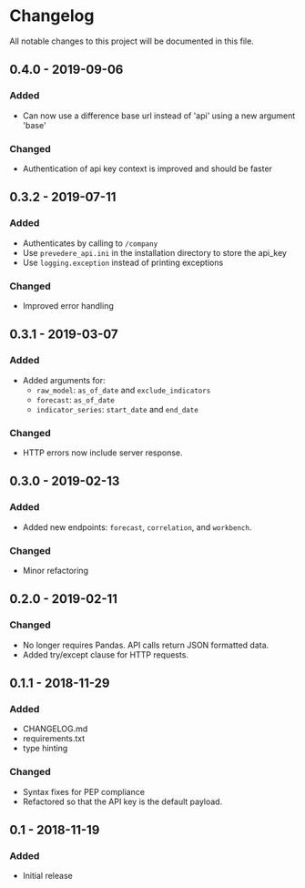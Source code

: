 # Changelog
All notable changes to this project will be documented in this file.

## 0.4.0 - 2019-09-06
### Added
- Can now use a difference base url instead of 'api' using a new argument 'base'
### Changed
- Authentication of api key context is improved and should be faster

## 0.3.2 - 2019-07-11
### Added
- Authenticates by calling to `/company`
- Use `prevedere_api.ini` in the installation directory to store the api_key
- Use `logging.exception` instead of printing exceptions
### Changed
- Improved error handling

## 0.3.1 - 2019-03-07
### Added
- Added arguments for:
    - `raw_model`: `as_of_date` and `exclude_indicators`
    - `forecast`: `as_of_date`
    - `indicator_series`: `start_date` and `end_date`
### Changed
- HTTP errors now include server response.

## 0.3.0 - 2019-02-13
### Added
- Added new endpoints: `forecast`, `correlation`, and `workbench`.
### Changed
- Minor refactoring

## 0.2.0 - 2019-02-11
### Changed
- No longer requires Pandas. API calls return JSON formatted data.
- Added try/except clause for HTTP requests.

## 0.1.1 - 2018-11-29
### Added
- CHANGELOG.md
- requirements.txt
- type hinting

### Changed
- Syntax fixes for PEP compliance
- Refactored so that the API key is the default payload.

## 0.1 - 2018-11-19
### Added
- Initial release
